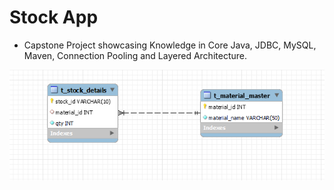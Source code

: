 #  Stock App

   +  Capstone Project showcasing Knowledge in Core Java, JDBC, MySQL, Maven, Connection Pooling and Layered Architecture.

![img_1.png](img_1.png)